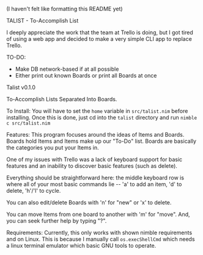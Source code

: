 (I haven't felt like formatting this README yet)

TALIST - To-Accomplish List

I deeply appreciate the work that the team at Trello is doing, but I got tired of using a web app and decided to make a very simple CLI app to replace Trello.

TO-DO:
- Make DB network-based if at all possible
- Either print out known Boards or print all Boards at once

Talist v0.1.0

To-Accomplish Lists Separated Into Boards.

To Install:
You will have to set the `home` variable in `src/talist.nim` before installing.
Once this is done, just cd into the `talist` directory and run `nimble c src/talist.nim`

Features:
This program focuses around the ideas of Items and Boards. Boards hold Items and Items
make up our "To-Do" list. Boards are basically the categories you put your Items in.

One of my issues with Trello was a lack of keyboard support for basic features and
an inability to discover basic features (such as delete). 

Everything should be straightforward here: the middle keyboard row is where all of
your most basic commands lie -- 'a' to add an item, 'd' to delete, 'h'/'l' to cycle.

You can also edit/delete Boards with 'n' for "new" or 'x' to delete.

You can move Items from one board to another with 'm' for "move". And, you can seek
further help by typing "?".

Requirements:
Currently, this only works with shown nimble requirements and on Linux. This is 
because I manually call `os.execShellCmd` which needs a linux terminal emulator
which basic GNU tools to operate. 

